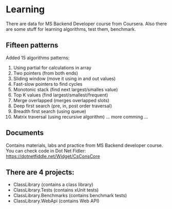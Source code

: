 # Learning
There are data for MS Backend Developer course from Coursera.
Also there are some stuff for learning algorithms, test them, benchmark.

## Fifteen patterns
Added 15 algorithms patterns:
1. Using partial for calculations in array
2. Two pointers (from both ends)
3. Sliding window (move it using in and out values)
4. Fast-slow pointers to find cycles
5. Monotonic stack (find next largest/smalles value)
6. Top K values (find largest/smallest/frequent)
7. Merge overlapped (merges overlapped slots)
8. Deep first search (pre, in, post order traversal)
9. Breadth first search (using queue)
10. Matrix traversal (using recursive algorithm)
   ... more comming ...

## Documents
Contains materials, labs and practice from MS Backend developer course.
You can check code in Dot Net Fidler: https://dotnetfiddle.net/Widget/CsConsCore

## There are 4 projects:
- ClassLibrary (contains a class library)
- ClassLibrary.Tests (contains xUnit tests)
- ClassLibrary.Benchmarks (contains benchmark tests)
- ClassLibrary.WebApi (contains Web API)
